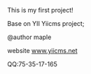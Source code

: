 This is my first project!

Base on YII Yiicms project;

@author  maple

website www.yiicms.net


QQ:75-35-17-165
